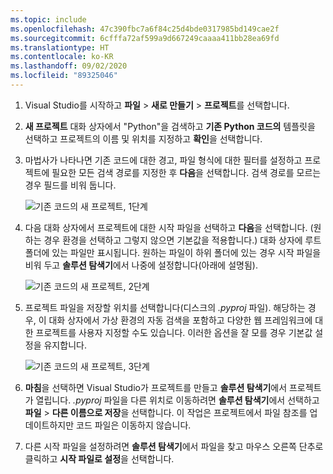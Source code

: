 ```yaml
---
ms.topic: include
ms.openlocfilehash: 47c390fbc7a6f84c25d4bde0317985bd149cae2f
ms.sourcegitcommit: 6cfffa72af599a9d667249caaaa411bb28ea69fd
ms.translationtype: HT
ms.contentlocale: ko-KR
ms.lasthandoff: 09/02/2020
ms.locfileid: "89325046"
---
```

1. Visual Studio를 시작하고 **파일** > **새로 만들기** > **프로젝트**를 선택합니다.

1. **새 프로젝트** 대화 상자에서 "Python"을 검색하고 **기존 Python 코드의** 템플릿을 선택하고 프로젝트의 이름 및 위치를 지정하고 **확인**을 선택합니다.

1. 마법사가 나타나면 기존 코드에 대한 경고, 파일 형식에 대한 필터를 설정하고 프로젝트에 필요한 모든 검색 경로를 지정한 후 **다음**을 선택합니다. 검색 경로를 모르는 경우 필드를 비워 둡니다.

    ![기존 코드의 새 프로젝트, 1단계](../media/projects-from-existing-1.png)

1. 다음 대화 상자에서 프로젝트에 대한 시작 파일을 선택하고 **다음**을 선택합니다. (원하는 경우 환경을 선택하고 그렇지 않으면 기본값을 적용합니다.) 대화 상자에 루트 폴더에 있는 파일만 표시됩니다. 원하는 파일이 하위 폴더에 있는 경우 시작 파일을 비워 두고 **솔루션 탐색기**에서 나중에 설정합니다(아래에 설명됨).

    ![기존 코드의 새 프로젝트, 2단계](../media/projects-from-existing-2.png)

1. 프로젝트 파일을 저장할 위치를 선택합니다(디스크의 *.pyproj* 파일). 해당하는 경우, 이 대화 상자에서 가상 환경의 자동 검색을 포함하고 다양한 웹 프레임워크에 대한 프로젝트를 사용자 지정할 수도 있습니다. 이러한 옵션을 잘 모를 경우 기본값 설정을 유지합니다.

    ![기존 코드의 새 프로젝트, 3단계](../media/projects-from-existing-3.png)

1. **마침**을 선택하면 Visual Studio가 프로젝트를 만들고 **솔루션 탐색기**에서 프로젝트가 열립니다. *.pyproj* 파일을 다른 위치로 이동하려면 **솔루션 탐색기**에서 선택하고 **파일** > **다른 이름으로 저장**을 선택합니다. 이 작업은 프로젝트에서 파일 참조를 업데이트하지만 코드 파일은 이동하지 않습니다.

1. 다른 시작 파일을 설정하려면 **솔루션 탐색기**에서 파일을 찾고 마우스 오른쪽 단추로 클릭하고 **시작 파일로 설정**을 선택합니다.